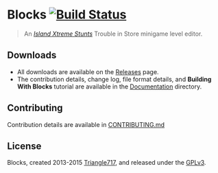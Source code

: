 # Blocks [![Build Status](https://travis-ci.org/le717/Blocks.svg)](https://travis-ci.org/le717/Blocks) #

> An [_Island Xtreme Stunts_](http://en.wikipedia.org/wiki/Island_Xtreme_Stunts) Trouble in Store minigame level editor.

## Downloads ##
* All downloads are available on the [Releases](https://github.com/le717/Blocks/releases) page.
* The contribution details, change log, file format details, and **Building With Blocks** tutorial are available in the [Documentation](Documentation) directory.

## Contributing ##
Contribution details are available in [CONTRIBUTING.md](Documentation/CONTRIBUTING.md)

## License ##
Blocks, created 2013-2015 [Triangle717](https://Triangle717.WordPress.com/), and released under the [GPLv3](http://www.gnu.org/licenses/gpl-3.0-standalone.html).
